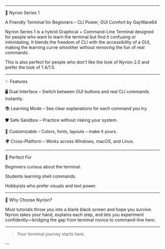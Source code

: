 
---

🌌 Nyrion Series 1

A Friendly Terminal for Beginners – CLI Power, GUI Comfort
by GayWare64

Nyrion Series 1 is a hybrid Graphical + Command-Line Terminal designed for people who want to learn the terminal but find it confusing or intimidating.
It blends the freedom of CLI with the accessibility of a GUI, making the learning curve smoother without removing the fun of real commands.

This is also perfect for people who don't like the look of Nyrion 2.0 and prefer the look of 1.4/1.5. 

---

✨ Features

🖥 Dual Interface – Switch between GUI buttons and real CLI commands instantly.

📚 Learning Mode – See clear explanations for each command you try.

🛡 Safe Sandbox – Practice without risking your system.

🎨 Customizable – Colors, fonts, layouts – make it yours.

🌍 Cross-Platform – Works across Windows, macOS, and Linux.

---

🎯 Perfect For

Beginners curious about the terminal.

Students learning shell commands.

Hobbyists who prefer visuals and text power.



---

🚀 Why Choose Nyrion?

Most tutorials throw you into a blank black screen and hope you survive.
Nyrion takes your hand, explains each step, and lets you experiment confidently—bridging the gap from terminal novice to command-line hero.


---

> Your terminal journey starts here.

--


